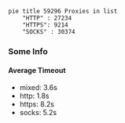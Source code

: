 
```mermaid
pie title 59296 Proxies in list
    "HTTP" : 27234
    "HTTPS": 9214
    "SOCKS" : 30374
```

### Some Info
#### Average Timeout

- mixed: 3.6s
- http: 1.8s
- https: 8.2s
- socks: 5.2s